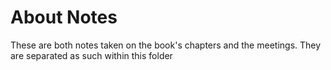 # About Notes
These are both notes taken on the book's chapters and the meetings. They are separated as such within this folder